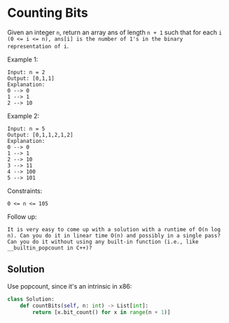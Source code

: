 # Counting Bits

Given an integer `n`, return an array ans of length `n + 1` such that for each `i (0 <= i <= n), ans[i] is the number of 1's in the binary representation of i`.

Example 1:

```
Input: n = 2
Output: [0,1,1]
Explanation:
0 --> 0
1 --> 1
2 --> 10
```

Example 2:

```
Input: n = 5
Output: [0,1,1,2,1,2]
Explanation:
0 --> 0
1 --> 1
2 --> 10
3 --> 11
4 --> 100
5 --> 101
```

Constraints:

    0 <= n <= 105

Follow up:

    It is very easy to come up with a solution with a runtime of O(n log n). Can you do it in linear time O(n) and possibly in a single pass?
    Can you do it without using any built-in function (i.e., like __builtin_popcount in C++)?

## Solution

Use popcount, since it's an intrinsic in x86:

```py
class Solution:
    def countBits(self, n: int) -> List[int]:
        return [x.bit_count() for x in range(n + 1)]
```
